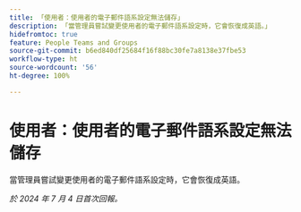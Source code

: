 ```yaml
---
title: 「使用者：使用者的電子郵件語系設定無法儲存」
description: 「當管理員嘗試變更使用者的電子郵件語系設定時，它會恢復成英語。」
hidefromtoc: true
feature: People Teams and Groups
source-git-commit: b6ed840df25684f16f88bc30fe7a8138e37fbe53
workflow-type: ht
source-wordcount: '56'
ht-degree: 100%

---
```



# 使用者：使用者的電子郵件語系設定無法儲存

當管理員嘗試變更使用者的電子郵件語系設定時，它會恢復成英語。

_於 2024 年 7 月 4 日首次回報。_
